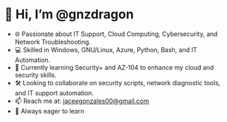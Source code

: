 # 👋 Hi, I’m @gnzdragon  
- 🌐 Passionate about IT Support, Cloud Computing, Cybersecurity, and Network Troubleshooting.  
- 💻 Skilled in Windows, GNU/Linux, Azure, Python, Bash, and IT Automation.  
- 🚀 Currently learning Security+ and AZ-104 to enhance my cloud and security skills.  
- 🛠️ Looking to collaborate on security scripts, network diagnostic tools, and IT support automation.  
- 📫 Reach me at: jaceegonzales00@gmail.com  
- 🌱 Always eager to learn
